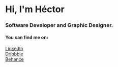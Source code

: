 <h1>Hi, I'm Héctor</h1>
<h3>Software Developer and Graphic Designer.</h3>

<h4 align="left">You can find me on:</h4>
<p align="left">
<a href="https://linkedin.com/in/hectorrivera222" target="_blank">LinkedIn</a>
<br>
<a href="https://dribbble.com/hectorrivera222" target="_blank">Dribbble</a>
<br>
<a href="https://www.behance.net/hctorrivera3" target="_blank">Behance</a>
</p>
